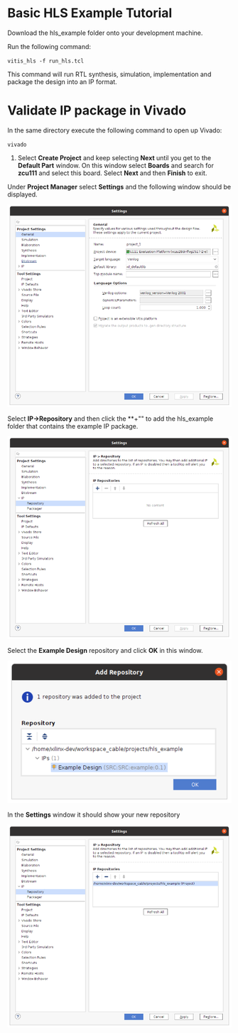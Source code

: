 # Basic HLS Example Tutorial

Download the hls_example folder onto your development machine.

Run the following command:

`vitis_hls -f run_hls.tcl`

This command will run RTL synthesis, simulation, implementation and package the design into an IP format.

# Validate IP package in Vivado

In the same directory execute the following command to open up Vivado:

`vivado`

1. Select **Create Project** and keep selecting **Next** until you get to the **Default Part** window. On this window select **Boards** and search for **zcu111** and select this board. Select **Next** and then **Finish** to exit.

Under **Project Manager** select **Settings** and the following window should be displayed.

![](images/hls_example/image1.png)

Select **IP->Repository** and then click the **+"" to add the hls_example folder that contains the example IP package.

![](images/hls_example/image2.png)


Select the **Example Design** repository and click **OK** in this window. 

![](images/hls_example/image3.png)

In the **Settings** window it should show your new repository

![](images/hls_example/image4.png)










